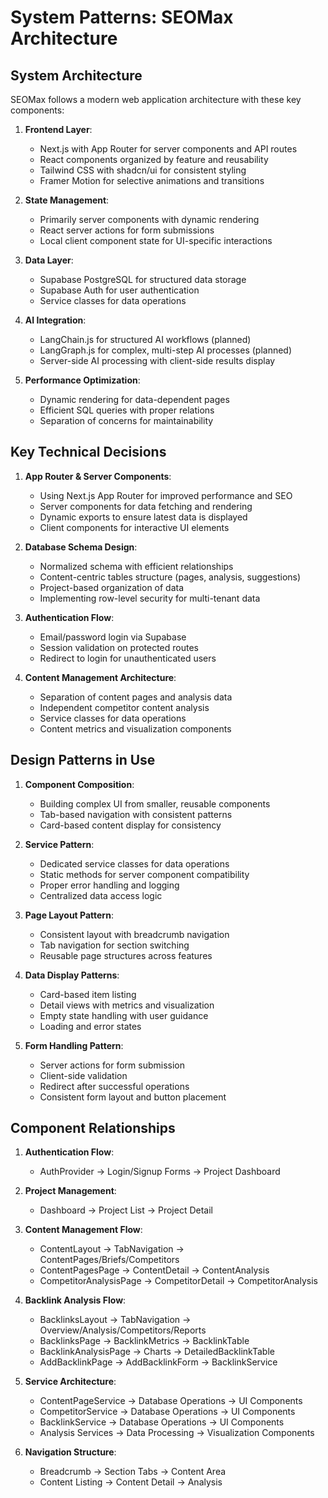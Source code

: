 # System Patterns: SEOMax Architecture

## System Architecture
SEOMax follows a modern web application architecture with these key components:

1. **Frontend Layer**:
   - Next.js with App Router for server components and API routes
   - React components organized by feature and reusability
   - Tailwind CSS with shadcn/ui for consistent styling
   - Framer Motion for selective animations and transitions

2. **State Management**:
   - Primarily server components with dynamic rendering
   - React server actions for form submissions
   - Local client component state for UI-specific interactions

3. **Data Layer**:
   - Supabase PostgreSQL for structured data storage
   - Supabase Auth for user authentication
   - Service classes for data operations

4. **AI Integration**:
   - LangChain.js for structured AI workflows (planned)
   - LangGraph.js for complex, multi-step AI processes (planned)
   - Server-side AI processing with client-side results display

5. **Performance Optimization**:
   - Dynamic rendering for data-dependent pages
   - Efficient SQL queries with proper relations
   - Separation of concerns for maintainability

## Key Technical Decisions

1. **App Router & Server Components**:
   - Using Next.js App Router for improved performance and SEO
   - Server components for data fetching and rendering
   - Dynamic exports to ensure latest data is displayed
   - Client components for interactive UI elements

2. **Database Schema Design**:
   - Normalized schema with efficient relationships
   - Content-centric tables structure (pages, analysis, suggestions)
   - Project-based organization of data
   - Implementing row-level security for multi-tenant data

3. **Authentication Flow**:
   - Email/password login via Supabase
   - Session validation on protected routes
   - Redirect to login for unauthenticated users

4. **Content Management Architecture**:
   - Separation of content pages and analysis data
   - Independent competitor content analysis
   - Service classes for data operations
   - Content metrics and visualization components

## Design Patterns in Use

1. **Component Composition**:
   - Building complex UI from smaller, reusable components
   - Tab-based navigation with consistent patterns
   - Card-based content display for consistency

2. **Service Pattern**:
   - Dedicated service classes for data operations
   - Static methods for server component compatibility
   - Proper error handling and logging
   - Centralized data access logic

3. **Page Layout Pattern**:
   - Consistent layout with breadcrumb navigation
   - Tab navigation for section switching
   - Reusable page structures across features

4. **Data Display Patterns**:
   - Card-based item listing
   - Detail views with metrics and visualization
   - Empty state handling with user guidance
   - Loading and error states

5. **Form Handling Pattern**:
   - Server actions for form submission
   - Client-side validation
   - Redirect after successful operations
   - Consistent form layout and button placement

## Component Relationships

1. **Authentication Flow**:
   - AuthProvider → Login/Signup Forms → Project Dashboard

2. **Project Management**:
   - Dashboard → Project List → Project Detail

3. **Content Management Flow**:
   - ContentLayout → TabNavigation → ContentPages/Briefs/Competitors
   - ContentPagesPage → ContentDetail → ContentAnalysis
   - CompetitorAnalysisPage → CompetitorDetail → CompetitorAnalysis

4. **Backlink Analysis Flow**:
   - BacklinksLayout → TabNavigation → Overview/Analysis/Competitors/Reports
   - BacklinksPage → BacklinkMetrics → BacklinkTable
   - BacklinkAnalysisPage → Charts → DetailedBacklinkTable
   - AddBacklinkPage → AddBacklinkForm → BacklinkService

5. **Service Architecture**:
   - ContentPageService → Database Operations → UI Components
   - CompetitorService → Database Operations → UI Components
   - BacklinkService → Database Operations → UI Components
   - Analysis Services → Data Processing → Visualization Components

6. **Navigation Structure**:
   - Breadcrumb → Section Tabs → Content Area
   - Content Listing → Content Detail → Analysis 